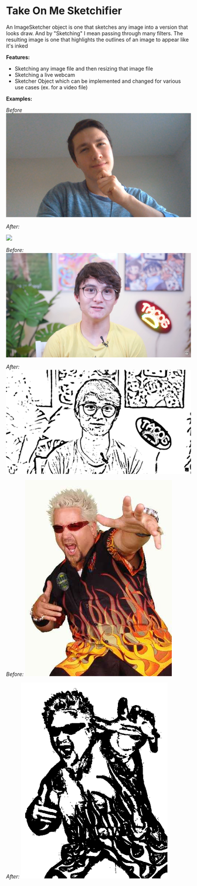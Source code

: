 # Take On Me Sketchifier

An ImageSketcher object is one that sketches any image into a version that looks draw. And by "Sketching" I mean passing through many filters. The resulting image is one that highlights the outlines of an image to appear like it's inked


**Features:**
* Sketching any image file and then resizing that image file
* Sketching a live webcam
* Sketcher Object which can be implemented and changed for various use cases (ex. for a video file)


**Examples:**

*Before*
![](Alex.jpg)

*After:*

![](Alex_Sketched.jpg)

*Before:*
![](Reeves.jpg)

*After:*
![](Reeves_sketched.png)


*Before:*
![](guyfieri_web.jpg)

*After:*
![](guyfieri_web_sketched.png)
